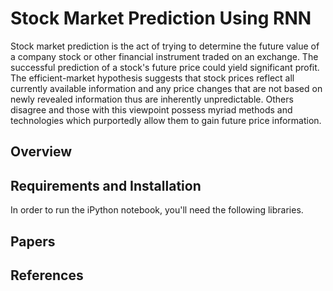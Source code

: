 # Stock Market Prediction Using RNN

Stock market prediction is the act of trying to determine the future value of a company stock or other financial instrument 
traded on an exchange. The successful prediction of a stock's future price could yield significant profit. The efficient-market
hypothesis suggests that stock prices reflect all currently available information and any price changes that are not based on 
newly revealed information thus are inherently unpredictable. Others disagree and those with this viewpoint possess myriad 
methods and technologies which purportedly allow them to gain future price information.

## Overview



## Requirements and Installation
In order to run the iPython notebook, you'll need the following libraries.

## Papers

## References
